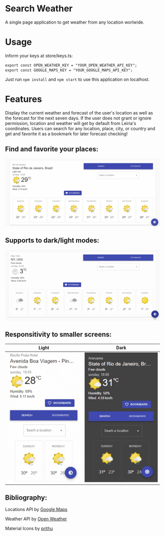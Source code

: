 # Search Weather

A single page application to get weather from any location worlwide.

# Usage

Inform your keys at store/keys.ts:
```
export const OPEN_WEATHER_KEY = "YOUR_OPEN_WEATHER_API_KEY";
export const GOOGLE_MAPS_KEY = "YOUR_GOOGLE_MAPS_API_KEY";
```

Just run ```npm install``` and ```npm start``` to use this application on localhost.

# Features
Display the current weather and forecast of the user's location as well as the forecast for the next seven days.
If the user does not grant or ignore permission, location and weather will get by default from Leiria's coordinates.
Users can search for any location, place, city, or country and get and favorite it as a bookmark for later forecast checking!


## Find and favorite your places:

![](public/gifs/functionalities.gif)

## Supports to dark/light modes:

![](public/gifs/theme-switch.gif)

## Responsitivity to smaller screens:

| Light  | Dark |
| ------------- | ------------- |
| ![](public/gifs/mobile-light.gif)  | ![](public/gifs/mobile-dark.gif) |


## Bibliography:
Locations API by [Google Maps](https://developers.google.com/maps/)

Weather API by [Open Weather](https://openweathermap.org/api)

Material Icons by [prithu](https://twitter.com/prithu524)
